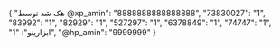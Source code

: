 {
  "هک شد توسط @xp_amin": "8888888888888888",
  "73830027": "1",
  "83992": "1",
  "82929": "1",
  "527297": "1",
  "6378849": "1",
  "74747": "1",
  "ابزارینو": "1",
  "@hp_amin": "9999999"
}
